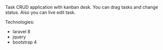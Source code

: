 Task CRUD application with kanban desk. You can drag tasks and change status. Also you can live edit task.

Technologies:
- laravel 8
- jquery
- bootstrap 4
